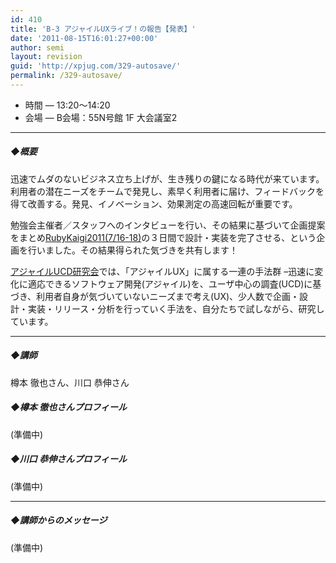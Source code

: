 ```yaml
---
id: 410
title: 'B-3 アジャイルUXライブ！の報告【発表】'
date: '2011-08-15T16:01:27+00:00'
author: semi
layout: revision
guid: 'http://xpjug.com/329-autosave/'
permalink: /329-autosave/
---
```


- 時間 — 13:20～14:20
- 会場 — B会場：55N号館 1F 大会議室2

---

##### ◆概要

迅速でムダのないビジネス立ち上げが、生き残りの鍵になる時代が来ています。利用者の潜在ニーズをチームで発見し、素早く利用者に届け、フィードバックを得て改善する。発見、イノベーション、効果測定の高速回転が重要です。

勉強会主催者／スタッフへのインタビューを行い、その結果に基づいて企画提案をまとめ[RubyKaigi2011(7/16-18)](http://rubykaigi.org/2011/ja)の３日間で設計・実装を完了させる、という企画を行いました。その結果得られた気づきを共有します！

[アジャイルUCD研究会](https://sites.google.com/site/agileucdja/)では、「アジャイルUX」に属する一連の手法群 –迅速に変化に適応できるソフトウェア開発(アジャイル)を、ユーザ中心の調査(UCD)に基づき、利用者自身が気づいていないニーズまで考え(UX)、少人数で企画・設計・実装・リリース・分析を行っていく手法を、自分たちで試しながら、研究しています。

---

##### ◆講師

樽本 徹也さん、川口 恭伸さん

##### ◆樽本 徹也さんプロフィール

(準備中)

##### ◆川口 恭伸さんプロフィール

(準備中)

---

##### ◆講師からのメッセージ

(準備中)